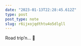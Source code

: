 ```yaml
---
date: "2023-01-13T22:28:45.612Z"
type: post 
post_type: note
slug: r6ijxojqdthtu4o5dlgll
---
```

Road trip’n… 🚙
